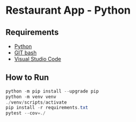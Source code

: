 # Restaurant App - Python

## Requirements

- [Python](https://www.python.org/downloads/)
- [GIT bash](https://git-scm.com/downloads)
- [Visual Studio Code](https://code.visualstudio.com/download)

## How to Run

```powershell
python -m pip install --upgrade pip
python -m venv venv
./venv/scripts/activate
pip install -r requirements.txt
pytest --cov=./

```
